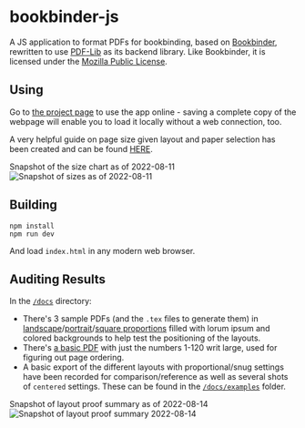 # bookbinder-js
A JS application to format PDFs for bookbinding, based on [Bookbinder](http://quantumelephant.co.uk/bookbinder/bookbinder.html), rewritten to use [PDF-Lib](https://pdf-lib.js.org) as its backend library. Like Bookbinder, it is licensed under the [Mozilla Public License](https://www.mozilla.org/en-US/MPL/).

## Using
Go to [the project page](https://momijizukamori.github.io/bookbinder-js) to use the app online - saving a complete copy of the webpage will enable you to load it locally without a web connection, too.

A very helpful guide on page size given layout and paper selection has been created and can be found [HERE](https://docs.google.com/spreadsheets/d/1Qi9Qlbd4QBj6lErnFaRe8rdBsrX0tD7cWf0iOW1V0Vs/edit#gid=0).

Snapshot of the size chart as of 2022-08-11
![Snapshot of sizes as of 2022-08-11](/docs/sizes_guide_snapshot_2022_08_11.png)


## Building
```
npm install
npm run dev
```
And load `index.html` in any modern web browser.

## Auditing Results

In the [`/docs`](/docs) directory:

 - There's 3 sample PDFs (and the `.tex` files to generate them) in [landscape](/docs/example_50cm_wide_10cm_tall.pdf)/[portrait](/docs/example_15cm_wide_40cm_tall.pdf)/[square proportions](/docs/example_20cm_square.pdf) filled with lorum ipsum and colored backgrounds to help test the positioning of the layouts. 
 - There's [a basic PDF](/docs/example_page_numbers.pdf) with just the numbers 1-120 writ large, used for figuring out page ordering.
 - A basic export of the different layouts with proportional/snug settings have been recorded for comparison/reference as well as several shots of `centered` settings. These can be found in the [`/docs/examples`](/docs/examples) folder. 

Snapshot of layout proof summary as of 2022-08-14
![Snapshot of layout proof summary 2022-08-14](/docs/examples_summary_snapshot_2022_08_14.png)
